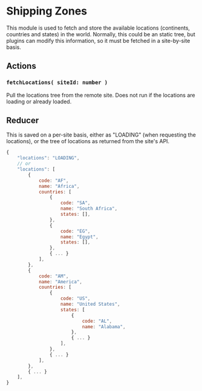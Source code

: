 Shipping Zones
==============

This module is used to fetch and store the available locations (continents, countries and states) in the world.
Normally, this could be an static tree, but plugins can modify this information, so it must be fetched in a site-by-site basis.

## Actions

### `fetchLocations( siteId: number )`

Pull the locations tree from the remote site. Does not run if the locations are loading or already loaded.

## Reducer

This is saved on a per-site basis, either as "LOADING" (when requesting the locations), or the tree of locations as returned from the site's API.

```js
{
	"locations": "LOADING",
	// or
	"locations": [
		{
			code: "AF",
			name: "Africa",
			countries: [
				{
					code: "SA",
					name: "South Africa",
					states: [],
				},
				{
					code: "EG",
					name: "Egypt",
					states: [],
				},
				{ ... }
			],
		},
		{
			code: "AM",
			name: "America",
			countries: [
				{
					code: "US",
					name: "United States",
					states: [
						{
							code: "AL",
							name: "Alabama",
						},
						{ ... }
					],
				},
				{ ... }
			],
		},
		{ ... }
	],
}
```
